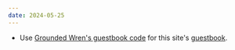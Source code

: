 ```yaml
---
date: 2024-05-25
---
```


* Use [Grounded Wren's guestbook code](https://groundedwren.neocities.org/pages/demo_controls/guestbookDemo) for this site's [guestbook](/guestbook).